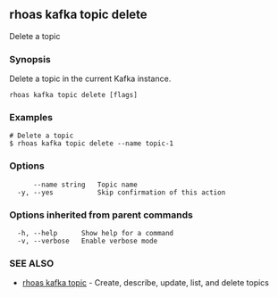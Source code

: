 ## rhoas kafka topic delete

Delete a topic

### Synopsis

Delete a topic in the current Kafka instance.


```
rhoas kafka topic delete [flags]
```

### Examples

```
# Delete a topic
$ rhoas kafka topic delete --name topic-1

```

### Options

```
      --name string   Topic name
  -y, --yes           Skip confirmation of this action 
```

### Options inherited from parent commands

```
  -h, --help      Show help for a command
  -v, --verbose   Enable verbose mode
```

### SEE ALSO

* [rhoas kafka topic](rhoas_kafka_topic.md)	 - Create, describe, update, list, and delete topics

